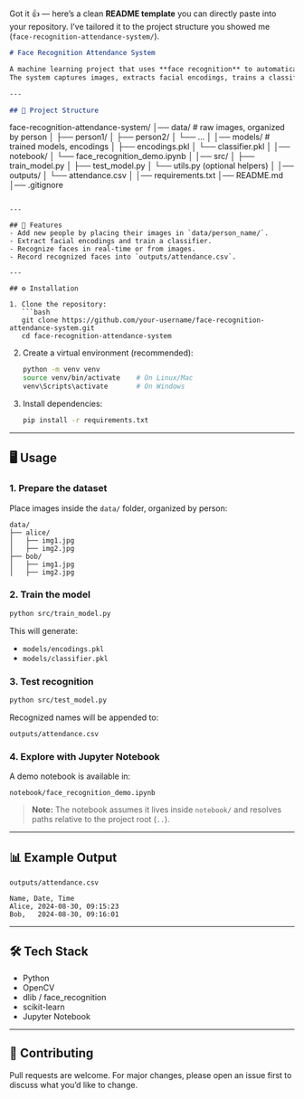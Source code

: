 Got it 👍 — here’s a clean **README template** you can directly paste into your repository. I’ve tailored it to the project structure you showed me (`face-recognition-attendance-system/`).

```markdown
# Face Recognition Attendance System

A machine learning project that uses **face recognition** to automatically mark attendance.  
The system captures images, extracts facial encodings, trains a classifier, and records attendance in a CSV file.

---

## 📂 Project Structure

```

face-recognition-attendance-system/
│── data/                          # raw images, organized by person
│   ├── person1/
│   ├── person2/
│   └── ...
│
│── models/                        # trained models, encodings
│   ├── encodings.pkl
│   └── classifier.pkl
│
│── notebook/
│   └── face\_recognition\_demo.ipynb
│
│── src/
│   ├── train\_model.py
│   ├── test\_model.py
│   └── utils.py (optional helpers)
│
│── outputs/
│   └── attendance.csv
│
│── requirements.txt
│── README.md
│── .gitignore

````

---

## 🚀 Features
- Add new people by placing their images in `data/person_name/`.
- Extract facial encodings and train a classifier.
- Recognize faces in real-time or from images.
- Record recognized faces into `outputs/attendance.csv`.

---

## ⚙️ Installation

1. Clone the repository:
   ```bash
   git clone https://github.com/your-username/face-recognition-attendance-system.git
   cd face-recognition-attendance-system
````

2. Create a virtual environment (recommended):

   ```bash
   python -m venv venv
   source venv/bin/activate    # On Linux/Mac
   venv\Scripts\activate       # On Windows
   ```

3. Install dependencies:

   ```bash
   pip install -r requirements.txt
   ```

---

## 🖥️ Usage

### 1. Prepare the dataset

Place images inside the `data/` folder, organized by person:

```
data/
├── alice/
│   ├── img1.jpg
│   ├── img2.jpg
├── bob/
│   ├── img1.jpg
│   ├── img2.jpg
```

### 2. Train the model

```bash
python src/train_model.py
```

This will generate:

* `models/encodings.pkl`
* `models/classifier.pkl`

### 3. Test recognition

```bash
python src/test_model.py
```

Recognized names will be appended to:

```
outputs/attendance.csv
```

### 4. Explore with Jupyter Notebook

A demo notebook is available in:

```
notebook/face_recognition_demo.ipynb
```

> **Note:** The notebook assumes it lives inside `notebook/` and resolves paths relative to the project root (`..`).

---

## 📊 Example Output

`outputs/attendance.csv`

```
Name, Date, Time
Alice, 2024-08-30, 09:15:23
Bob,   2024-08-30, 09:16:01
```

---

## 🛠️ Tech Stack

* Python
* OpenCV
* dlib / face\_recognition
* scikit-learn
* Jupyter Notebook

---

## 🤝 Contributing

Pull requests are welcome. For major changes, please open an issue first to discuss what you’d like to change.

